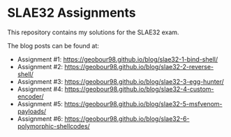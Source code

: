 # SLAE32 Assignments

This repository contains my solutions for the SLAE32 exam.

The blog posts can be found at:
- Assignment #1: https://geobour98.github.io/blog/slae32-1-bind-shell/
- Assignment #2: https://geobour98.github.io/blog/slae32-2-reverse-shell/
- Assignment #3: https://geobour98.github.io/blog/slae32-3-egg-hunter/
- Assignment #4: https://geobour98.github.io/blog/slae32-4-custom-encoder/
- Assignment #5: https://geobour98.github.io/blog/slae32-5-msfvenom-payloads/
- Assignment #6: https://geobour98.github.io/blog/slae32-6-polymorphic-shellcodes/
